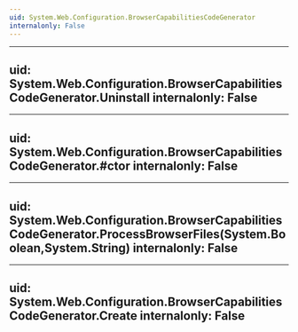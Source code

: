 ```yaml
---
uid: System.Web.Configuration.BrowserCapabilitiesCodeGenerator
internalonly: False
---
```


---
uid: System.Web.Configuration.BrowserCapabilitiesCodeGenerator.Uninstall
internalonly: False
---

---
uid: System.Web.Configuration.BrowserCapabilitiesCodeGenerator.#ctor
internalonly: False
---

---
uid: System.Web.Configuration.BrowserCapabilitiesCodeGenerator.ProcessBrowserFiles(System.Boolean,System.String)
internalonly: False
---

---
uid: System.Web.Configuration.BrowserCapabilitiesCodeGenerator.Create
internalonly: False
---
